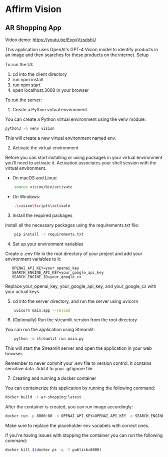 # Affirm Vision

## AR Shopping App

Video demo: https://youtu.be/EvpvVzsdshU

This application uses OpenAI's GPT-4 Vision model to identify products in an image and then searches for these products on the internet.
Setup

To run the UI:
1. cd into the client directory
2. run npm install
3. run npm start
4. open localhost:3000 in your browser

To run the server:

1. Create a Python virtual environment

You can create a Python virtual environment using the venv module:
```bash
python3 -m venv vision
```


This will create a new virtual environment named env.

2. Activate the virtual environment

Before you can start installing or using packages in your virtual environment you’ll need to activate it. Activation associates your shell session with the virtual environment.

- On macOS and Linux:
```bash
    source vision/bin/activate
```

- On Windows:
```bash
    .\vision\Scripts\activate
```

3. Install the required packages

Install all the necessary packages using the requirements.txt file:
```bash
    pip install -r requirements.txt
```

4. Set up your environment variables

Create a .env file in the root directory of your project and add your environment variables to it:
```
   OPENAI_API_KEY=your_openai_key
   SEARCH_ENGINE_API_KEY=your_google_api_key
   SEARCH_ENGINE_ID=your_google_cx
```


Replace your_openai_key, your_google_api_key, and your_google_cx with your actual keys.

5. cd into the server directory, and run the server using uvicorn

```bash
    uvicorn main:app --reload
```

6. (Optionally) Run the streamlit version from the root directory

You can run the application using Streamlit:
```bash
    python -m streamlit run main.py
```

This will start the Streamlit server and open the application in your web browser.

Remember to never commit your .env file to version control. It contains sensitive data. Add it to your .gitignore file.

7. Creating and running a docker container

You can containerize this application by running the following command:
```bash
docker build -t ar-shopping:latest .
```

After the container is created, you can run image accordingly:
```bash
docker run -p 8000:80 -e OPENAI_API_KEY=OPENAI_API_KEY -e SEARCH_ENGINE_ID=SEARCH_ENGINE_ID -e SEARCH_ENGINE_API_KEY=SEARCH_ENGINE_API_KEY ar-shopping:latest
```
Make sure to replace the placeholder env variabels with correct ones.

If you're having issues with stopping the container you can run the following command:
```bash
docker kill $(docker ps -q -f publish=8000)
```
